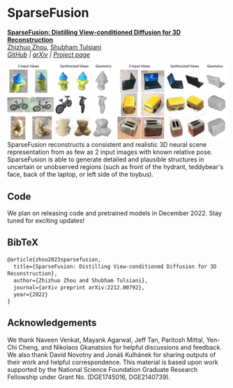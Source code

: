 # SparseFusion

[**SparseFusion: Distilling View-conditioned Diffusion for 3D Reconstruction**](https://sparsefusion.github.io/)<br/>
[Zhizhuo Zhou](https://www.zhiz.dev/),
[Shubham Tulsiani](https://shubhtuls.github.io/)<br/>
_[GitHub](https://github.com/zhizdev/sparsefusion) | [arXiv](https://arxiv.org/abs/2212.00792) | [Project page](https://sparsefusion.github.io/)_

![txt2img-stable2](media/teaser.jpg)
SparseFusion reconstructs a consistent and realistic 3D neural scene representation from as few as 2 input images with known relative pose. SparseFusion is able to generate detailed and plausible structures in uncertain or unobserved regions (such as front of the hydrant, teddybear's face, back of the laptop, or left side of the toybus).

## Code
We plan on releasing code and pretrained models in December 2022. Stay tuned for exciting updates!


## BibTeX

```
@article{zhou2023sparsefusion,
  title={SparseFusion: Distilling View-conditioned Diffusion for 3D Reconstruction}, 
  author={Zhizhuo Zhou and Shubham Tulsiani},
  journal={arXiv preprint arXiv:2212.00792},
  year={2022}
}
```

## Acknowledgements 

We thank Naveen Venkat, Mayank Agarwal, Jeff Tan, Paritosh Mittal, Yen-Chi Cheng, and Nikolaos Gkanatsios for helpful discussions and feedback. We also thank David Novotny and Jonáš Kulhánek for sharing outputs of their work and helpful correspondence. This material is based upon work supported by the National Science Foundation Graduate Research Fellowship under Grant No. (DGE1745016, DGE2140739).
